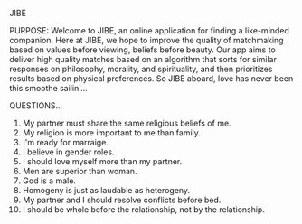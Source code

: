 JIBE

PURPOSE: Welcome to JIBE, an online application for finding a like-minded companion. Here at JIBE, we hope to improve the quality of matchmaking based on values before viewing, beliefs before beauty. Our app aims to deliver high quality matches based on an algorithm that sorts for similar responses on philosophy, morality, and spirituality, and then prioritizes results based on physical preferences. So JIBE aboard, love has never been this smoothe sailin'...

QUESTIONS...
1.  My partner must share the same religious beliefs of me.
2.  My religion is more important to me than family.
3.  I'm ready for marraige.
4.  I believe in gender roles.
5.  I should love myself more than my partner.
6.  Men are superior than woman.
7.  God is a male.
8.  Homogeny is just as laudable as heterogeny. 
9.  My partner and I should resolve conflicts before bed.
10. I should be whole before the relationship, not by the relationship.